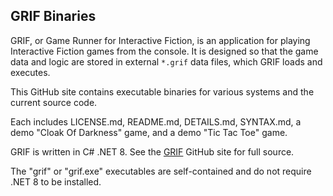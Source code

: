 ## GRIF Binaries

GRIF, or Game Runner for Interactive Fiction, is an application for playing Interactive Fiction games from the console. It is designed so that the game data and logic are stored in external `*.grif` data files, which GRIF loads and executes.

This GitHub site contains executable binaries for various systems and the current source code.

Each includes LICENSE.md, README.md, DETAILS.md, SYNTAX.md, a demo "Cloak Of Darkness" game, and a demo "Tic Tac Toe" game.

GRIF is written in C# .NET 8. See the [GRIF](https://github.com/BakkerGames/GRIF) GitHub site for full source.

The "grif" or "grif.exe" executables are self-contained and do not require .NET 8 to be installed.